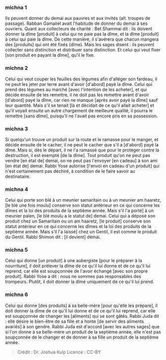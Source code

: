 
### michna 1
Ils peuvent donner du demai aux pauvres et aux invités (alt. troupes de passage). Rabban Gamaliel avait l'habitude de donner du demai à ses ouvriers. Quant aux collecteurs de charité : Bet Shammai dit : ils doivent donner la dîme [produit] à celui qui ne paie pas la dîme, et la dîme [produit] à celui qui paie la dîme. De cette manière, il s'avérera que chacun mangera des [produits] qui ont été fixés (dîme). Mais les sages disent : ils peuvent collecter sans distinction et distribuer sans distinction. Et celui qui veut fixer [son produit en payant la dîme], qu'il le fixe.

### michna 2
Celui qui veut couper les feuilles des légumes afin d'alléger son fardeau, il ne peut les jeter par terre avant d'avoir [d'abord] payé la dîme. Celui qui prend des légumes au marché [avec l'intention de les acheter], et qui décide ensuite de les remettre, il ne doit pas les remettre avant d'avoir [d'abord] payé la dîme, car rien ne manque [après avoir payé la dîme] sauf leur quantité. Mais s'il se tenait [là et décidait de ce qu'il allait acheter] et qu'il voyait ensuite un autre chargement de meilleure qualité, il pourra le remettre [sans dîme], puisqu'il ne l'avait pas encore pris en sa possession.

### michna 3
Si quelqu'un trouve un produit sur la route et le ramasse pour le manger, et décide ensuite de le cacher, il ne peut le cacher que s'il a [d'abord] payé la dîme. Mais si, dès le départ, il ne l'a ramassé que pour le protéger contre la destruction, il est exempté [de la dîme]. Tout produit qu'on ne peut pas vendre [en état de] demai, on ne peut pas l'envoyer [en cadeau] à son ami [en état de] demai. Rabbi Yose autorise [l'envoi en cadeau d'un produit] qui n'est certainement pas déchiré, à condition de le faire savoir au destinataire.

### michna 4
Celui qui porte son blé à un meunier samaritain ou à un meunier am haaretz, [le blé une fois moulu] conserve son statut antérieur en ce qui concerne les dîmes et la loi des produits de la septième année. Mais s'il l'a porté] à un meunier païen, [le blé moulu a le statut de] demai. Celui qui a déposé son produit chez un Samaritain ou un am haaretz, [le produit] conserve son statut antérieur en ce qui concerne les dîmes et la loi des produits de la septième année. Mais s'il l'a laissé] chez un Gentil, il est comme le produit du Gentil. Rabbi Shimon dit : [il devient] démai.

### michna 5
Celui qui donne [un produit] à une aubergiste [pour le préparer à la nourriture], il doit prélever la dîme de ce qu'il lui donne et de ce qu'il lui reprend, car elle est soupçonnée de l'avoir échangé [avec son propre produit]. Rabbi Yose a dit : nous ne sommes pas responsables des trompeurs. Plutôt, il doit donner la dîme uniquement de ce qu'il lui prend.

### michna 6
Celui qui donne [des produits] à sa belle-mère [pour qu'elle les prépare], il doit donner la dîme de ce qu'il lui donne et de ce qu'il lui reprend, car elle est soupçonnée de changer les [aliments] qui se sont gâtés. Rabbi Juda dit : elle désire le bien-être de sa fille et a honte [de servir des aliments avariés] à son gendre. Rabbi Juda est d'accord [avec les autres sages] que si l'on donne à sa belle-mère un produit de la septième année, elle n'est pas soupçonnée de le changer et de donner à sa fille un produit de la septième année.

>Crédit : Dr. Joshua Kulp
>Licence : CC-BY
